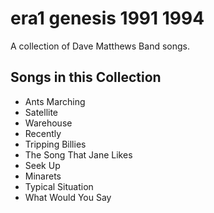 # era1 genesis 1991 1994

A collection of Dave Matthews Band songs.

## Songs in this Collection

- Ants Marching
- Satellite
- Warehouse
- Recently
- Tripping Billies
- The Song That Jane Likes
- Seek Up
- Minarets
- Typical Situation
- What Would You Say
